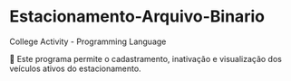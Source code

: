 # Estacionamento-Arquivo-Binario
College Activity - Programming Language

🚗 Este programa permite o cadastramento, inativação e visualização dos veículos ativos do estacionamento.
